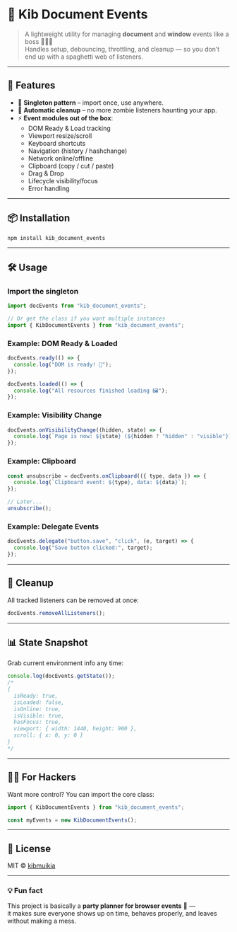 # 🎉 Kib Document Events  

> A lightweight utility for managing **document** and **window** events like a boss 🧙‍♂️✨  
> Handles setup, debouncing, throttling, and cleanup — so you don’t end up with a spaghetti web of listeners.  

---

## 🚀 Features  

- 🔗 **Singleton pattern** – import once, use anywhere.  
- 🧹 **Automatic cleanup** – no more zombie listeners haunting your app.  
- ⚡ **Event modules out of the box**:  
  - DOM Ready & Load tracking  
  - Viewport resize/scroll  
  - Keyboard shortcuts  
  - Navigation (history / hashchange)  
  - Network online/offline  
  - Clipboard (copy / cut / paste)  
  - Drag & Drop  
  - Lifecycle visibility/focus  
  - Error handling  

---

## 📦 Installation  

```bash
npm install kib_document_events
```

---

## 🛠️ Usage  

### Import the singleton
```js
import docEvents from "kib_document_events";

// Or get the class if you want multiple instances
import { KibDocumentEvents } from "kib_document_events";
```

### Example: DOM Ready & Loaded
```js
docEvents.ready(() => {
  console.log("DOM is ready! 🚀");
});

docEvents.loaded(() => {
  console.log("All resources finished loading 🖼️");
});
```

### Example: Visibility Change
```js
docEvents.onVisibilityChange((hidden, state) => {
  console.log(`Page is now: ${state} (${hidden ? "hidden" : "visible"})`);
});
```

### Example: Clipboard
```js
const unsubscribe = docEvents.onClipboard(({ type, data }) => {
  console.log(`Clipboard event: ${type}, data: ${data}`);
});

// Later...
unsubscribe();
```

### Example: Delegate Events
```js
docEvents.delegate("button.save", "click", (e, target) => {
  console.log("Save button clicked:", target);
});
```

---

## 🧼 Cleanup  

All tracked listeners can be removed at once:  
```js
docEvents.removeAllListeners();
```

---

## 📊 State Snapshot  

Grab current environment info any time:  
```js
console.log(docEvents.getState());
/*
{
  isReady: true,
  isLoaded: false,
  isOnline: true,
  isVisible: true,
  hasFocus: true,
  viewport: { width: 1440, height: 900 },
  scroll: { x: 0, y: 0 }
}
*/
```

---

## 🧑‍💻 For Hackers  

Want more control? You can import the core class:  
```js
import { KibDocumentEvents } from "kib_document_events";

const myEvents = new KibDocumentEvents();
```

---

## 📝 License  

MIT © [kibmuikia](https://github.com/)  

---

### 💡 Fun fact  
This project is basically a **party planner for browser events** 🎈 —  
it makes sure everyone shows up on time, behaves properly, and leaves without making a mess.  
